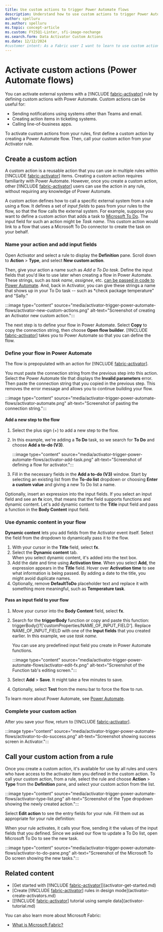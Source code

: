 ```yaml
---
title: Use custom actions to trigger Power Automate flows
description: Understand how to use custom actions to trigger Power Automate flows with Activator and achieve seamless integration between systems.
author: spelluru
ms.author: spelluru
ms.topic: concept-article
ms.custom: FY25Q1-Linter, sfi-image-nochange
ms.search.form: Data Activator Custom Actions
ms.date: 12/12/2024
#customer intent: As a Fabric user I want to learn to use custom actions to trigger Power Automate flows.
---
```


# Activate custom actions (Power Automate flows)

You can activate external systems with a [!INCLUDE [fabric-activator](../includes/fabric-activator.md)] rule by defining custom actions with Power Automate. Custom actions can be useful for:

* Sending notifications using systems other than Teams and email.
* Creating action items in ticketing systems.
* Calling line-of-business apps.

To activate custom actions from your rules, first define a custom action by creating a Power Automate flow. Then, call your custom action from your Activator rule.

## Create a custom action

A custom action is a reusable action that you can use in multiple rules within [!INCLUDE [fabric-activator](../includes/fabric-activator.md)] items. Creating a custom action requires familiarity with Power Automate. However, once you create a custom action, other [!INCLUDE [fabric-activator](../includes/fabric-activator.md)] users can use the action in any rule, without requiring any knowledge of Power Automate.

A custom action defines how to call a specific external system from a rule using a flow. It defines a set of *input fields* to pass from your rules to the flow, so that the flow calls the external system. For example, suppose you want to define a custom action that adds a task to [Microsoft To Do](https://to-do.office.com/tasks/). The input field for such an action might be *Task name*. This custom action would link to a flow that uses a Microsoft To Do connector to create the task on your behalf.

### Name your action and add input fields

Open Activator and select a rule to display the **Definition** pane. Scroll down to **Action** > **Type**, and select **New custom action**. 

Then, give your action a name such as *Add a To Do task*. Define the input fields that you'd like to use later when creating a flow in Power Automate. These strings, such as *task name*, *assignee*, etc. [can be passed in code to Power Automate](#pass-an-input-field-to-your-flow). And, back in Activator, you can give these strings a name that shows up in your To Do task -- such as *check package temperature" and "Sally." 

:::image type="content" source="media/activator-trigger-power-automate-flows/activator-new-custom-actions.png" alt-text="Screenshot of creating an Activator new custom action.":::

The next step is to define your flow in Power Automate. Select **Copy** to copy the connection string, then choose **Open flow builder**. [!INCLUDE [fabric-activator](../includes/fabric-activator.md)] takes you to Power Automate so that you can define the flow.

### Define your flow in Power Automate

The flow is prepopulated with an action for [!INCLUDE [fabric-activator](../includes/fabric-activator.md)].

You must paste the connection string from the previous step into this action. Select the Power Automate tile that displays the **Invalid parameters** error. Then paste the connection string that you copied in the previous step. This removes the error message and allows you to continue building your flow. 

:::image type="content" source="media/activator-trigger-power-automate-flows/activator-automate.png" alt-text="Screenshot of pasting the connection string.":::

#### Add a new step to the flow

1. Select the plus sign (+) to add a new step to the flow.
1. In this example, we're adding a **To Do** task, so we search for **To Do** and choose **Add a to-do (V3)**.

    :::image type="content" source="media/activator-trigger-power-automate-flows/activator-add-task.png" alt-text="Screenshot of defining a flow for activator.":::

1. Fill in the necessary fields in the **Add a to-do (V3)** window. Start by selecting an existing list from the **To-do list** dropdown or choosing **Enter a custom value** and giving a new To Do list a name. 

Optionally, insert an expression into the input fields. If you select an input field and see an **fx** icon, that means that the field supports functions and dynamic content. Let's add dynamic content to the **Title** input field and pass a function in the **Body Content** input field. 

### Use dynamic content in your flow

**Dynamic content** lets you add fields from the Activator event itself. Select the field from the dropdown to dynamically pass it to the flow. 

1. With your cursor in the **Title** field, select **fx**.
1. Select the **Dynamic content** tab.  
    When you select dynamic content, it's added into the text box.
1. Add the date and time using **Activation time**. When you select **Add**, the expression appears in the **Title** field. Hover over **Activation time** to see what information is being passed. By adding a date to the title, you might avoid duplicate names.
1. Optionally, remove **DefaultToDo** placeholder text and replace it with something more meaningful, such as **Temperature task**.


#### Pass an input field to your flow

1. Move your cursor into the **Body Content** field, select **fx**.
1. Search for the **triggerBody** function or copy and paste this function: triggerBody()?['customProperties/NAME_OF_INPUT_FIELD']. Replace NAME_OF_INPUT_FIELD with one of the **Input fields** that you created earlier. In this example, we use *task name.*

    You can use any predefined input field you create in Power Automate functions. 

    :::image type="content" source="media/activator-trigger-power-automate-flows/activator-edit-fx.png" alt-text="Screenshot of the Function tab's editing screen.":::

1. Select **Add** > **Save**. It might take a few minutes to save.

1. Optionally, select **Test** from the menu bar to force the flow to run. 

To learn more about Power Automate, see [Power Automate](/power-automate).

### Complete your custom action

After you save your flow, return to [!INCLUDE [fabric-activator](../includes/fabric-activator.md)]. 

:::image type="content" source="media/activator-trigger-power-automate-flows/activator-to-do-success.png" alt-text="Screenshot showing success screen in Activator.":::

## Call your custom action from a rule

Once you create a custom action, it's available for use by all rules and users who have access to the activator item you defined in the custom action. To call your custom action, from a rule, select the rule and choose **Action** > **Type** from the **Definition** pane, and select your custom action from the list. 

:::image type="content" source="media/activator-trigger-power-automate-flows/activator-type-list.png" alt-text="Screenshot of the Type dropdown showing the newly created action.":::

Select **Edit action** to see the entry fields for your rule. Fill them out as appropriate for your rule definition:

When your rule activates, it calls your flow, sending it the values of the input fields that you defined. Since we asked our flow to update a To Do list, open Microsoft To Do to see the new task. 

:::image type="content" source="media/activator-trigger-power-automate-flows/activator-to-do-pane.png" alt-text="Screenshot of the Microsoft To Do screen showing the new tasks.":::

## Related content

* [Get started with [!INCLUDE [fabric-activator](../includes/fabric-activator.md)]](activator-get-started.md)
* [Create [!INCLUDE [fabric-activator](../includes/fabric-activator.md)] rules in design mode](activator-create-activators.md)
* [[!INCLUDE [fabric-activator](../includes/fabric-activator.md)] tutorial using sample data](activator-tutorial.md)

You can also learn more about Microsoft Fabric:

* [What is Microsoft Fabric?](../../fundamentals/microsoft-fabric-overview.md)

